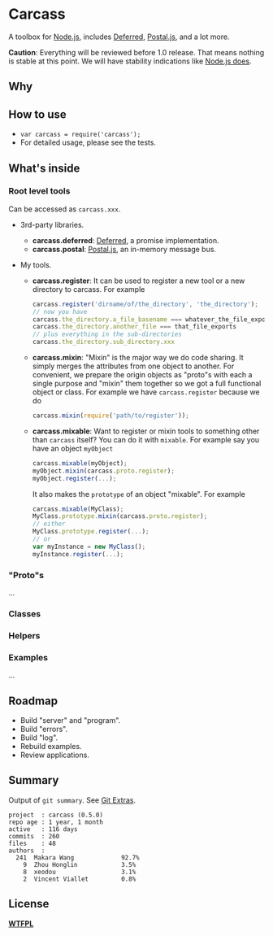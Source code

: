 # Carcass

A toolbox for [Node.js](http://nodejs.org/), includes [Deferred](https://github.com/medikoo/deferred), [Postal.js](https://github.com/postaljs/postal.js), and a lot more.

__Caution__: Everything will be reviewed before 1.0 release. That means nothing is stable at this point. We will have stability indications like [Node.js does](http://nodejs.org/api/documentation.html#documentation_stability_index).

## Why

## How to use

* `var carcass = require('carcass');`
* For detailed usage, please see the tests.

## What's inside

### Root level tools

Can be accessed as `carcass.xxx`.

* 3rd-party libraries.
    * __carcass.deferred__: [Deferred](https://github.com/medikoo/deferred), a promise implementation.
    * __carcass.postal__: [Postal.js](https://github.com/postaljs/postal.js), an in-memory message bus.

* My tools.
    * __carcass.register__: It can be used to register a new tool or a new directory to carcass. For example

        ```js
        carcass.register('dirname/of/the_directory', 'the_directory');
        // now you have
        carcass.the_directory.a_file_basename === whatever_the_file_exports
        carcass.the_directory.another_file === that_file_exports
        // plus everything in the sub-directories
        carcass.the_directory.sub_directory.xxx
        ```

    * __carcass.mixin__: "Mixin" is the major way we do code sharing. It simply merges the attributes from one object to another. For convenient, we prepare the origin objects as "proto"s with each a single purpose and "mixin" them together so we got a full functional object or class. For example we have `carcass.register` because we do

        ```js
        carcass.mixin(require('path/to/register'));
        ```

    * __carcass.mixable__: Want to register or mixin tools to something other than `carcass` itself? You can do it with `mixable`. For example say you have an object `myObject`

        ```js
        carcass.mixable(myObject);
        myObject.mixin(carcass.proto.register);
        myObject.register(...);
        ```

        It also makes the `prototype` of an object "mixable". For example

        ```js
        carcass.mixable(MyClass);
        MyClass.prototype.mixin(carcass.proto.register);
        // either
        MyClass.prototype.register(...);
        // or
        var myInstance = new MyClass();
        myInstance.register(...);
        ```

### "Proto"s

...

### Classes

### Helpers

### Examples

...

## Roadmap

* Build "server" and "program".
* Build "errors".
* Build "log".
* Rebuild examples.
* Review applications.

## Summary

Output of `git summary`. See [Git Extras](https://github.com/visionmedia/git-extras).

```
project  : carcass (0.5.0)
repo age : 1 year, 1 month
active   : 116 days
commits  : 260
files    : 48
authors  :
  241  Makara Wang             92.7%
    9  Zhou Honglin            3.5%
    8  xeodou                  3.1%
    2  Vincent Viallet         0.8%
```

## License

__[WTFPL](http://en.wikipedia.org/wiki/WTFPL)__
